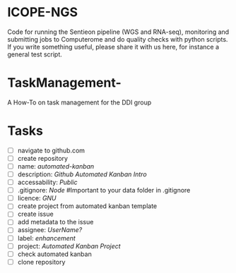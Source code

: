 # ICOPE-NGS

Code for running the Sentieon pipeline (WGS and RNA-seq), monitoring and submitting jobs to Computerome and do quality checks with python scripts. 
If you write something useful, please share it with us here, for instance a general test script.  

###

# TaskManagement-
A How-To on task management for the DDI group

# Tasks

- [ ] navigate to github.com
- [ ] create repository
- [ ] name: _automated-kanban_
- [ ] description: _Github Automated Kanban Intro_
- [ ] accessability: _Public_
- [ ] .gitignore: _Node_ #Important to your data folder in .gitignore
- [ ] licence: _GNU_
- [ ] create project from automated kanban template
- [ ] create issue
- [ ] add metadata to the issue
- [ ] assignee: _UserName?_
- [ ] label: _enhancement_
- [ ] project: _Automated Kanban Project_
- [ ] check automated kanban
- [ ] clone repository
